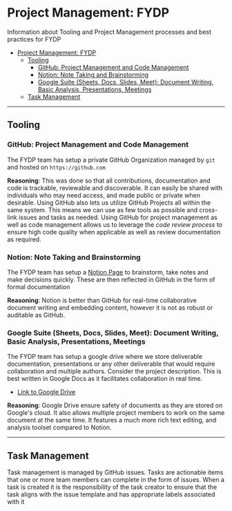 # Project Management: FYDP

Information about Tooling and Project Management processes and best practices for FYDP

- [Project Management: FYDP](#project-management-fydp)
  - [Tooling](#tooling)
    - [GitHub: Project Management and Code Management](#github-project-management-and-code-management)
    - [Notion: Note Taking and Brainstorming](#notion-note-taking-and-brainstorming)
    - [Google Suite (Sheets, Docs, Slides, Meet): Document Writing, Basic Analysis, Presentations, Meetings](#google-suite-sheets-docs-slides-meet-document-writing-basic-analysis-presentations-meetings)
  - [Task Management](#task-management)

---

## Tooling

### GitHub: Project Management and Code Management

The FYDP team has setup a private GitHub Organization managed by `git` and hosted on `https://github.com`

**Reasoning**: This was done so that all contributions, documentation and code is trackable, reviewable and discoverable. It can easily be shared with individuals who may need access, and made public or private when desirable. Using GitHub also lets us utilize GitHub Projects all within the same system. This means we can use as few tools as possible and cross-link issues and tasks as needed. Using GitHub for project management as well as code management allows us to leverage the _code review process_ to ensure high code quality when applicable as well as review documentation as required.

### Notion: Note Taking and Brainstorming

The FYDP team has setup a [Notion Page](https://www.notion.so/FYDP-559650aae94144f5827798bad7964bf2) to brainstorm, take notes and make decisions quickly. These are then reflected in GitHub in the form of formal documentation

**Reasoning**: Notion is better than GitHub for real-time collaborative document writing and embedding content, however it is not as robust or auditable as GitHub.

### Google Suite (Sheets, Docs, Slides, Meet): Document Writing, Basic Analysis, Presentations, Meetings

The FYDP team has setup a google drive where we store deliverable documentation, presentations or any other deliverable that would require collaboration and multiple authors. Consider the project description. This is best written in Google Docs as it facilitates collaboration in real time.

- [Link to Google Drive](https://drive.google.com/drive/folders/1MrEMyx-WuCB6FimR65R9kaUEwUZUXNhH?usp=sharing)

**Reasoning**: Google Drive ensure safety of documents as they are stored on Google's cloud. It also allows multiple project members to work on the same document at the same time. It features a much more rich text editing, and analysis toolset compared to Notion.

---

## Task Management

Task management is managed by GitHub issues. Tasks are actionable items that one or more team members can complete in the form of issues. When a task is created it is the responsibility of the task creator to ensure that the task aligns with the issue template and has appropriate labels associated with it
